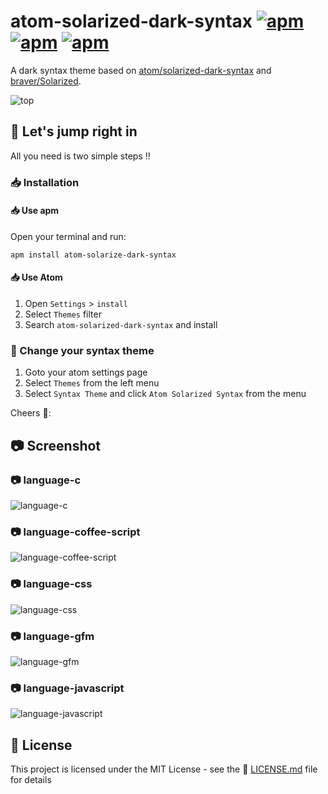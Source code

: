 # atom-solarized-dark-syntax [![apm](https://img.shields.io/apm/v/atom-solarized-dark-syntax.svg?style=flat-square)](https://atom.io/themes/atom-solarized-dark-syntax) [![apm](https://img.shields.io/apm/dm/atom-solarized-dark-syntax.svg?style=flat-square)](https://atom.io/themes/atom-solarized-dark-syntax)  [![apm](https://img.shields.io/apm/l/atom-solarized-dark-syntax.svg?style=flat-square)](https://github.com/ooJerryLeeoo/atom-solarized-dark-syntax/blob/master/LICENSE.md) 

A dark syntax theme based on [atom/solarized-dark-syntax](https://github.com/atom/solarized-dark-syntax) and [braver/Solarized](https://github.com/braver/Solarized).

![top](https://raw.githubusercontent.com/ooJerryLeeoo/atom-solarized-dark-syntax/master/assets/top.png)

## :checkered_flag: Let's jump right in

All you need is two simple steps !!

### :inbox_tray: Installation

#### :inbox_tray: Use apm

Open your terminal and run:

```shell
apm install atom-solarize-dark-syntax
```

#### :inbox_tray: Use Atom

1.  Open `Settings` > `install`
2.  Select `Themes` filter
3.  Search `atom-solarized-dark-syntax` and install

### :tshirt: Change your syntax theme

1.  Goto your atom settings page
2.  Select `Themes` from the left menu
3.  Select `Syntax Theme` and click `Atom Solarized Syntax` from the menu

Cheers ​:beers::​

## :camera: Screenshot

### :camera: language-c

![language-c](https://raw.githubusercontent.com/ooJerryLeeoo/atom-solarized-dark-syntax/master/assets/language-c.png)

### :camera: language-coffee-script

![language-coffee-script](https://raw.githubusercontent.com/ooJerryLeeoo/atom-solarized-dark-syntax/master/assets/language-coffee-script.png)

### :camera: language-css

![language-css](https://raw.githubusercontent.com/ooJerryLeeoo/atom-solarized-dark-syntax/master/assets/language-css.png)

### :camera: language-gfm

![language-gfm](https://raw.githubusercontent.com/ooJerryLeeoo/atom-solarized-dark-syntax/master/assets/language-gfm.png)

### :camera: language-javascript

![language-javascript](https://raw.githubusercontent.com/ooJerryLeeoo/atom-solarized-dark-syntax/master/assets/language-javascript.png)

## :page_facing_up: License

This project is licensed under the MIT License - see the :page_facing_up: [LICENSE.md](LICENSE.md) file for details
